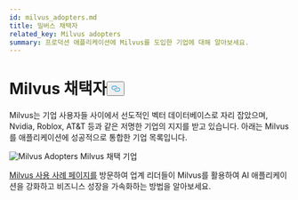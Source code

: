 ```yaml
---
id: milvus_adopters.md
title: 밀버스 채택자
related_key: Milvus adopters
summary: 프로덕션 애플리케이션에 Milvus를 도입한 기업에 대해 알아보세요.
---
```

<h1 id="Milvus-Adopters" class="common-anchor-header">Milvus 채택자<button data-href="#Milvus-Adopters" class="anchor-icon" translate="no">
      <svg translate="no"
        aria-hidden="true"
        focusable="false"
        height="20"
        version="1.1"
        viewBox="0 0 16 16"
        width="16"
      >
        <path
          fill="#0092E4"
          fill-rule="evenodd"
          d="M4 9h1v1H4c-1.5 0-3-1.69-3-3.5S2.55 3 4 3h4c1.45 0 3 1.69 3 3.5 0 1.41-.91 2.72-2 3.25V8.59c.58-.45 1-1.27 1-2.09C10 5.22 8.98 4 8 4H4c-.98 0-2 1.22-2 2.5S3 9 4 9zm9-3h-1v1h1c1 0 2 1.22 2 2.5S13.98 12 13 12H9c-.98 0-2-1.22-2-2.5 0-.83.42-1.64 1-2.09V6.25c-1.09.53-2 1.84-2 3.25C6 11.31 7.55 13 9 13h4c1.45 0 3-1.69 3-3.5S14.5 6 13 6z"
        ></path>
      </svg>
    </button></h1><p>Milvus는 기업 사용자들 사이에서 선도적인 벡터 데이터베이스로 자리 잡았으며, Nvidia, Roblox, AT&amp;T 등과 같은 저명한 기업의 지지를 받고 있습니다. 아래는 Milvus를 애플리케이션에 성공적으로 통합한 기업 목록입니다.</p>
<p>
  
   <span class="img-wrapper"> <img translate="no" src="/docs/v2.4.x/assets/milvus-adopters.png" alt="Milvus Adopters" class="doc-image" id="milvus-adopters" />
   </span> <span class="img-wrapper"> <span>Milvus 채택 기업</span> </span></p>
<p><a href="https://milvus.io/use-cases">Milvus 사용 사례 페이지를</a> 방문하여 업계 리더들이 Milvus를 활용하여 AI 애플리케이션을 강화하고 비즈니스 성장을 가속화하는 방법을 알아보세요.</p>

